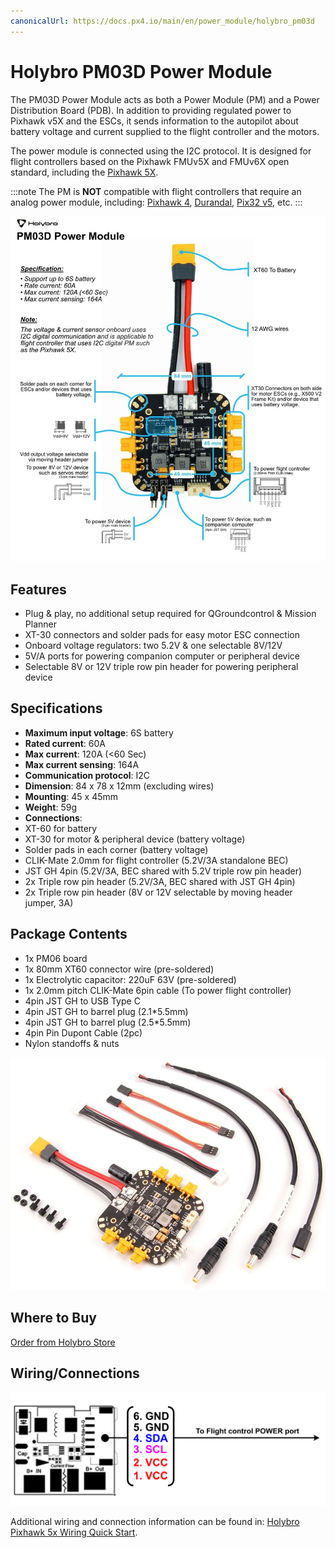 ```yaml
---
canonicalUrl: https://docs.px4.io/main/en/power_module/holybro_pm03d
---
```


# Holybro PM03D Power Module

The PM03D Power Module acts as both a Power Module (PM) and a Power Distribution Board (PDB).
In addition to providing regulated power to Pixhawk v5X and the ESCs, it sends information to the autopilot about battery voltage and current supplied to the flight controller and the motors.

The power module is connected using the I2C protocol.
It is designed for flight controllers based on the Pixhawk FMUv5X and FMUv6X open standard, including the [Pixhawk 5X](../flight_controller/pixhawk5x.md).

:::note
The PM is **NOT** compatible with flight controllers that require an analog power module, including: [Pixhawk 4](../flight_controller/pixhawk4.md), [Durandal](../flight_controller/durandal.md), [Pix32 v5](../flight_controller/holybro_pix32_v5.md), etc.
:::

![Pixhawk5x Upright Image](../../assets/hardware/power_module/holybro_pm03d/pm03d_pinout.jpg)

## Features

- Plug & play, no additional setup required for QGroundcontrol & Mission Planner
- XT-30 connectors and solder pads for easy motor ESC connection
- Onboard voltage regulators: two 5.2V & one selectable 8V/12V
- 5V/A ports for powering companion computer or peripheral device
- Selectable 8V or 12V triple row pin header for powering peripheral device

## Specifications

- **Maximum input voltage**: 6S battery
- **Rated current**: 60A
- **Max current**: 120A (<60 Sec)
- **Max current sensing**: 164A
- **Communication protocol**: I2C
- **Dimension**: 84 x 78 x 12mm (excluding wires)
- **Mounting**: 45 x 45mm
- **Weight**: 59g
- **Connections**:
 - XT-60 for battery
 - XT-30 for motor & peripheral device (battery voltage)
 - Solder pads in each corner (battery voltage)
 - CLIK-Mate 2.0mm for flight controller (5.2V/3A standalone BEC)
 - JST GH 4pin (5.2V/3A, BEC shared with 5.2V triple row pin header)
 - 2x Triple row pin header (5.2V/3A, BEC shared with JST GH 4pin)
 - 2x Triple row pin header (8V or 12V selectable by moving header jumper, 3A)

## Package Contents

- 1x PM06 board
- 1x 80mm XT60 connector wire (pre-soldered)
- 1x Electrolytic capacitor: 220uF 63V (pre-soldered)
- 1x 2.0mm pitch CLIK-Mate 6pin cable (To power flight controller)
- 4pin JST GH to USB Type C
- 4pin JST GH to barrel plug (2.1*5.5mm)
- 4pin JST GH to barrel plug (2.5*5.5mm)
- 4pin Pin Dupont Cable (2pc)
- Nylon standoffs & nuts

<img src="../../assets/hardware/power_module/holybro_pm03d/pm03d_contents.jpg" width="650px" title="Pixhawk5x Upright Image" />

## Where to Buy

[Order from Holybro Store](https://holybro.com/products/pm03d-power-module)

## Wiring/Connections

![pinout](../../assets/hardware/power_module/holybro_pm02d/pm02d_pinout.png)

Additional wiring and connection information can be found in: [Holybro Pixhawk 5x Wiring Quick Start](../assembly/quick_start_pixhawk5x.md).
